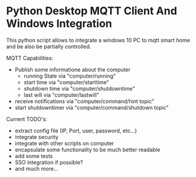 # Python Desktop MQTT Client And Windows Integration

This python script allows to integrate a windows 10 PC to mqtt smart home and be also be partially controlled.

MQTT Capabilities:
- Publish some informatione about the computer
    - running State via "computer/running"
    - start time via "computer/starttime"
    - shutdown time via "computer/shutdowntime"
    - last will via "computer/lastwill"
- receive notifications via "computer/command/hint topic"
- start shutdowntimer via "computer/command/shutdown topic"

Current TODO's:
- extract config file (IP, Port, user, password, etc...)
- integrate security
- integrate with other scripts on computer
- encapsulate some functionality to be much better readable
- add some tests
- SSO integration if possible?
- and much more...